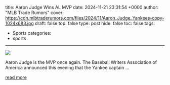 title: Aaron Judge Wins AL MVP
date: 2024-11-21 23:31:54 +0000
author: "MLB Trade Rumors"
cover: https://cdn.mlbtraderumors.com/files/2024/11/Aaron_Judge_Yankees-copy-1024x683.jpg
draft: false
top: false
type: post
hide: false
toc: false
tags:
  - Sports
categories:
  - sports
---

![](https://cdn.mlbtraderumors.com/files/2024/11/Aaron_Judge_Yankees-copy-1024x683.jpg)

Aaron Judge is the MVP once again. The Baseball Writers Association of America announced this evening that the Yankee captain …

[read more](https://www.mlbtraderumors.com/2024/11/aaron-judge-wins-al-mvp-2.html)
